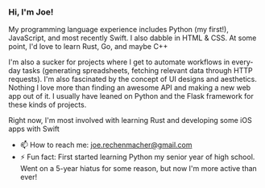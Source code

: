 <!--
**joerex1418/joerex1418** is a ✨ _special_ ✨ repository because its `README.md` (this file) appears on your GitHub profile.
-->

### Hi, I'm Joe!

My programming language experience includes Python (my first!), JavaScript, and most recently Swift. I also dabble in HTML & CSS.
At some point, I'd love to learn Rust, Go, and maybe C++

I'm also a sucker for projects where I get to automate workflows in every-day tasks (generating spreadsheets, fetching relevant data through HTTP requests). I'm also fascinated by the concept of UI designs and aesthetics. Nothing I love more than finding an awesome API and making a new web app out of it. I usually have leaned on Python and the Flask framework for these kinds of projects.

Right now, I'm most involved with learning Rust and developing some iOS apps with Swift

- 📫 How to reach me: joe.rechenmacher@gmail.com
- ⚡ Fun fact: First started learning Python my senior year of high school. Went on a 5-year hiatus for some reason, but now I'm more active than ever!
